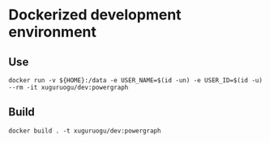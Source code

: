 
# Dockerized development environment

## Use

    docker run -v ${HOME}:/data -e USER_NAME=$(id -un) -e USER_ID=$(id -u) --rm -it xuguruogu/dev:powergraph

## Build
    
    docker build . -t xuguruogu/dev:powergraph
